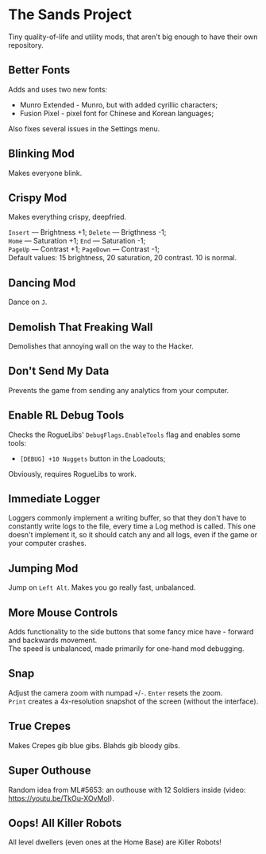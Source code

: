 # The Sands Project

Tiny quality-of-life and utility mods, that aren't big enough to have their own repository.

## Better Fonts

Adds and uses two new fonts:
- Munro Extended - Munro, but with added cyrillic characters;
- Fusion Pixel - pixel font for Chinese and Korean languages;

Also fixes several issues in the Settings menu.

## Blinking Mod

Makes everyone blink.

## Crispy Mod

Makes everything crispy, deepfried.

`Insert` — Brightness +1; `Delete` — Brigthness -1;  
`Home` — Saturation +1; `End` — Saturation -1;  
`PageUp` — Contrast +1; `PageDown` — Contrast -1;  
Default values: 15 brightness, 20 saturation, 20 contrast. 10 is normal.

## Dancing Mod

Dance on `J`.

## Demolish That Freaking Wall

Demolishes that annoying wall on the way to the Hacker.

## Don't Send My Data

Prevents the game from sending any analytics from your computer.

## Enable RL Debug Tools

Checks the RogueLibs' `DebugFlags.EnableTools` flag and enables some tools:
- `[DEBUG] +10 Nuggets` button in the Loadouts;

Obviously, requires RogueLibs to work.

## Immediate Logger

Loggers commonly implement a writing buffer, so that they don't have to constantly write logs to the file, every time a Log method is called. This one doesn't implement it, so it should catch any and all logs, even if the game or your computer crashes.

## Jumping Mod

Jump on `Left Alt`. Makes you go really fast, unbalanced.

## More Mouse Controls

Adds functionality to the side buttons that some fancy mice have - forward and backwards movement.  
The speed is unbalanced, made primarily for one-hand mod debugging.

## Snap

Adjust the camera zoom with numpad `+`/`-`. `Enter` resets the zoom.  
`Print` creates a 4x-resolution snapshot of the screen (without the interface).

## True Crepes

Makes Crepes gib blue gibs. Blahds gib bloody gibs.

## Super Outhouse

Random idea from ML#5653: an outhouse with 12 Soldiers inside (video: https://youtu.be/TkOu-XOvMoI).

## Oops! All Killer Robots

All level dwellers (even ones at the Home Base) are Killer Robots!
